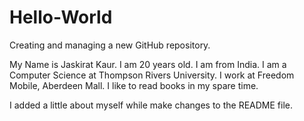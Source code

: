 # Hello-World
Creating and managing a new GitHub repository.

My Name is Jaskirat Kaur. 
I am 20 years old. 
I am from India. 
I am a Computer Science at Thompson Rivers University. 
I work at Freedom Mobile, Aberdeen Mall. 
I like to read books in my spare time.

I added a little about myself while make changes to the README file.
